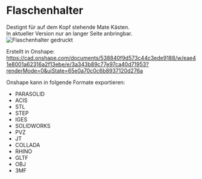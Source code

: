 # Flaschenhalter
Destignt für auf dem Kopf stehende Mate Kästen.  
In aktueller Version nur an langer Seite anbringbar.
![Flaschenhalter gedruckt](images/flaschenhalter-volle-wand.jpg)

Erstellt in Onshape:  
https://cad.onshape.com/documents/538840f9d573c44c3ede9188/w/eae41e8001a62316a2f13ebe/e/3a343b89c77e97ca40d71953?renderMode=0&uiState=65e0a70c0c6b8937120d276a

Onshape kann in folgende Formate exportieren:
- PARASOLID
- ACIS
- STL
- STEP
- IGES
- SOLIDWORKS
- PVZ
- JT
- COLLADA
- RHINO
- GLTF
- OBJ
- 3MF
